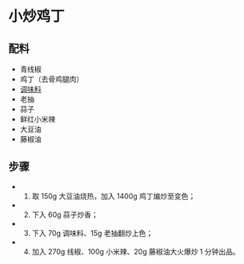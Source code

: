 # 小炒鸡丁

## 配料
- 青线椒
- 鸡丁（去骨鸡腿肉）
- [调味料](/配料/调味料（小炒鸡丁）.md)
- 老抽
- 蒜子
- 鲜红小米辣
- 大豆油
- 藤椒油

## 步骤
- 1. 取 150g 大豆油烧热，加入 1400g 鸡丁煸炒至变色；
- 2. 下入 60g 蒜子炒香；
- 3. 下入 70g 调味料、15g 老抽翻炒上色；
- 4. 加入 270g 线椒、100g 小米辣、20g 藤椒油大火爆炒 1 分钟出品。